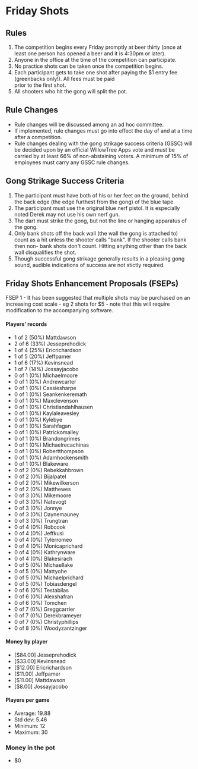 Friday Shots
=============

Rules
-----
1. The competition begins every Friday promptly at beer thirty (once at least one person has opened a beer and it is 4:30pm or later).
2. Anyone in the office at the time of the competition can participate.
3. No practice shots can be taken once the competition begins.
4. Each participant gets to take one shot after paying the $1 entry fee (greenbacks only!). All fees must be paid  
   prior to the first shot.
5. All shooters who hit the gong will split the pot.

Rule Changes
------------
* Rule changes will be discussed among an ad hoc committee.
* If implemented, rule changes must go into effect the day of and at a time after a competition.
* Rule changes dealing with the gong strikage success criteria (GSSC) will be decided upon by an official WillowTree Apps vote and must be carried by at least 66% of non-abstaining voters.  A minimum of 15% of employees must carry any GSSC rule changes.

Gong Strikage Success Criteria
------------------------------
1. The participant must have both of his or her feet on the ground, behind the back edge (the edge furthest from the gong) of the blue tape.
2. The participant must use the original blue nerf pistol. It is especially noted
   Derek may not use his own nerf gun.
3. The dart must strike the gong, but not the line or hanging apparatus of the gong. 
4. Only bank shots off the back wall (the wall the gong is attached to) count as
   a hit unless the shooter calls "bank". If the shooter calls bank then non-
   bank shots don't count. Hitting anything other than the back wall disqualifies
   the shot.
5. Though successful gong strikage generally results in a pleasing gong sound, audible indications of success are not stictly required.


Friday Shots Enhancement Proposals (FSEPs)
------------------------------------------
FSEP 1 - It has been suggested that multiple shots may be purchased on an increasing
     cost scale - eg 2 shots for $5 - note that this will require modification to the
     accompanying software.

####  Players' records  ####
* 1 of 2 (50%) Mattdawson
* 2 of 6 (33%) Jesseprehodick
* 1 of 4 (25%) Ericrichardson
* 1 of 5 (20%) Jeffpamer
* 1 of 6 (17%) Kevinsnead
* 1 of 7 (14%) Jossayjacobo
* 0 of 1 (0%) Michaelmoore
* 0 of 1 (0%) Andrewcarter
* 0 of 1 (0%) Cassiesharpe
* 0 of 1 (0%) Seankenkeremath
* 0 of 1 (0%) Maxclevenson
* 0 of 1 (0%) Christiandahlhausen
* 0 of 1 (0%) Kaylaleavesley
* 0 of 1 (0%) Kylebye
* 0 of 1 (0%) Sarahfagan
* 0 of 1 (0%) Patrickomalley
* 0 of 1 (0%) Brandongrimes
* 0 of 1 (0%) Michaelrecachinas
* 0 of 1 (0%) Robertthompson
* 0 of 1 (0%) Adamhockensmith
* 0 of 1 (0%) Blakeware
* 0 of 2 (0%) Rebekkahbrown
* 0 of 2 (0%) Bijalpatel
* 0 of 2 (0%) Mikewilkerson
* 0 of 2 (0%) Matthewes
* 0 of 3 (0%) Mikemoore
* 0 of 3 (0%) Natevogt
* 0 of 3 (0%) Jonnye
* 0 of 3 (0%) Daynemauney
* 0 of 3 (0%) Trungtran
* 0 of 4 (0%) Robcook
* 0 of 4 (0%) Jeffkusi
* 0 of 4 (0%) Tylerromeo
* 0 of 4 (0%) Monicaprichard
* 0 of 4 (0%) Kathrynware
* 0 of 4 (0%) Blakesirach
* 0 of 5 (0%) Michaellake
* 0 of 5 (0%) Mattyohe
* 0 of 5 (0%) Michaelprichard
* 0 of 5 (0%) Tobiasdengel
* 0 of 6 (0%) Testabilas
* 0 of 6 (0%) Alexshafran
* 0 of 6 (0%) Tomchen
* 0 of 7 (0%) Greggcarrier
* 0 of 7 (0%) Derekbrameyer
* 0 of 7 (0%) Christyphillips
* 0 of 8 (0%) Woodyzantzinger

#### Money by player  ####
* [$84.00] Jesseprehodick
* [$33.00] Kevinsnead
* [$12.00] Ericrichardson
* [$11.00] Jeffpamer
* [$11.00] Mattdawson
* [$8.00] Jossayjacobo

#### Players per game  ####
* Average: 19.88
* Std dev: 5.46
* Minimum: 12
* Maximum: 30

### Money in the pot ###
* $0
